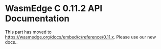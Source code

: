 # WasmEdge C 0.11.2 API Documentation

This  part has moved to <https://wasmedge.org/docs/embed/c/reference/0.11.x>. Please use our new docs..

